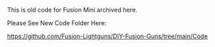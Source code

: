 This is old code for Fusion Mini archived here. 

Please See New Code Folder Here:

https://github.com/Fusion-Lightguns/DIY-Fusion-Guns/tree/main/Code
